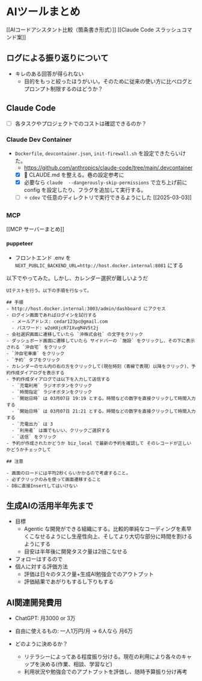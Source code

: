# AIツールまとめ

[[AIコードアシスタント比較（箇条書き形式）]] [[Claude Code スラッシュコマンド案]]

## ログによる振り返りについて

- キレのある回答が得られない
  - 目的をもっと絞ったほうがいい。そのために従来の使い方に比べログとプロンプト制限するのはどうか？

## Claude Code

- [ ] 各タスクやプロジェクトでのコストは確認できるのか？

### Claude Dev Container

- `Dockerfile`, `devcontainer.json`, `init-firewall.sh` を設定できたらいけた。
  - https://github.com/anthropics/claude-code/tree/main/.devcontainer
  - [x] 🔶 CLAUDE.md を整える。巷の設定参考に
  - [x] 必要なら `claude  --dangerously-skip-permissions` で立ち上げ前に config を設定したり、フラグを追加して実行する。
  - [ ] ⭐️ `cdev` で任意のディレクトリで実行できるようにした [[2025-03-03]]

### MCP

[[MCP サーバーまとめ]]

#### puppeteer

- フロントエンド .env を `NEXT_PUBLIC_BACKEND_URL=http://host.docker.internal:8081` にする

以下でやってみた。しかし、カレンダー選択が難しいようだ

```
UIテストを行う。以下の手順を行なって。

## 手順
- http://host.docker.internal:3003/admin/dashboard にアクセス
- ログイン画面であればログインを試行する
  - メールアドレス: cedar123pc@gmail.com
  - パスワード: w2oHXjcR71XvqM4V5t2j
- 会社選択画面に遷移していたら `沖株式会社` の文字をクリック
- ダッシュボード画面に遷移していたら サイドバーの `施設` をクリックし、その下に表示される `沖自宅` をクリック
- `沖自宅車庫` をクリック
- `予約` タブをクリック
- カレンダーのセル内の右の方をクリックして(現在時刻（青線で表現）以降をクリック)、予約作成ダイアログを表示する
- 予約作成ダイアログでは以下を入力して送信する
  - `充電利用` ラジオボタンをクリック
  - `時間指定` ラジオボタンをクリック
  - `開始日時` は 03月07日 19:19 とする。時間などの数字を直接クリックして時間入力する
  - `開始日時` は 03月07日 21:21 とする。時間などの数字を直接クリックして時間入力する
  - `充電出力` は 3
  - `利用者` は誰でもいい、クリックご選択する
  - `送信` をクリック
- 予約が作成されたかどうか biz_local で最新の予約を確認して そのレコードが正しいかどうかチェックして

## 注意

- 画面のロードには平均2秒くらいかかるので考慮すること。
- 必ずクリックのみを使って画面遷移すること
- DBに直接Insertしてはいけない

```

## 生成AIの活用半年先まで

- 目標
  - Agentic な開発ができる組織にする。比較的単純なコーディングを素早くこなせるようにし生産性向上、そしてより大切な部分に時間を割けるようにする
  - 目安は半年後に開発タスク量は2倍こなせる
- フォローはするので
- 個人に対する評価方法
  - 評価は日々のタスク量+生成AI勉強会でのアウトプット
  - 評価結果であがりもするし下りもする

## AI関連開発費用

- ChatGPT: 月3000 or 3万
- 自由に使えるもの: 一人1万円/月 -> 6人なら 月6万

- どのように決めるか？
  - リテラシーによってある程度振り分ける。現在の利用により各々のキャップを決める(作業、相談、学習など)
  - 利用状況や勉強会でのアプトプットを評価し、随時予算振り分け再考
